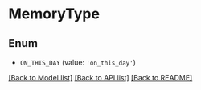 # MemoryType


## Enum

* `ON_THIS_DAY` (value: `'on_this_day'`)

[[Back to Model list]](../README.md#documentation-for-models) [[Back to API list]](../README.md#documentation-for-api-endpoints) [[Back to README]](../README.md)


